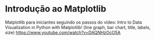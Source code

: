 # Introdução ao Matplotlib



 
 Matplotlib para iniciantes seguindo os passos do vídeo: Intro to Data Visualization in Python with Matplotlib! (line graph, bar chart, title, labels, size) https://www.youtube.com/watch?v=DAQNHzOcO5A

